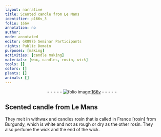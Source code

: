 ```yaml
---
layout: narrative
title: Scented candle from Le Mans
identifier: p166v_3
folio: 166v
annotation: no
author:
mode: annotated
editor: GR8975 Seminar Participants
rights: Public Domain
purposes: [making]
activities: [candle making]
materials: [wax, candles, rosin, wick]
tools: []
colors: []
plants: []
animals: []
---
```


 <div class="folio" align="center">- - - - - <a href="http://gallica.bnf.fr/ark:/12148/btv1b10500001g/f338.image" target="_blank"><img src="https://cu-mkp.github.io/GR8975-edition/assets/photo-icon.png" alt="folio image: " style="display:inline-block; margin-bottom:-3px;"/>166v</a> - - - - - </div> <span class="activity"></span> 

## Scented candle from Le Mans

 
They melt in with<span class="material">wax</span> and <span class="material">candles</span> <span class="material">rosin</span> that is called in <span class="name">France</span> [rosin] from <span class="name">Burgundy</span>, which is white and not as rough or dry as the other <span class="material">rosin</span>. They also perfume the <span class="material">wick</span> and the end of the wick.
 